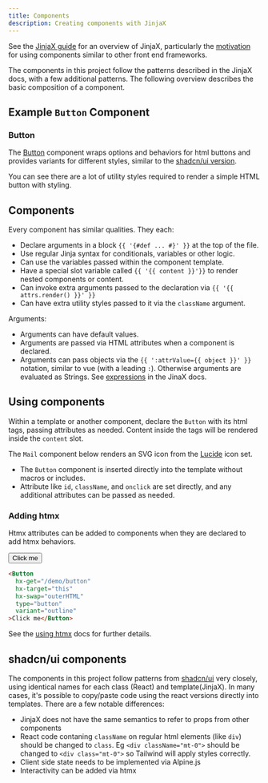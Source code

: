 ```yaml
---
title: Components
description: Creating components with JinjaX
---
```

<Prose>

See the [JinjaX guide](https://jinjax.scaletti.dev/guide/components/#/) for an overview of JinjaX, 
particularly the [motivation](https://jinjax.scaletti.dev/guide/motivation/) for using components similar to other front end frameworks. 

The components in this project follow the patterns described in the JinjaX docs, with a few additional patterns. The following
overview describes the basic composition of a component.

## Example `Button` Component

### Button

The [Button](/components/button) component wraps options and behaviors for html buttons and provides variants for different styles, similar to the [shadcn/ui version](https://ui.shadcn.com/docs/components/button).

</Prose>
<IncludeComponents dir="button" :components="['Button.jinja']" />
<Prose>

You can see there are a lot of utility styles required to render a simple HTML button with styling.

## Components

Every component has similar qualities. They each: 

- Declare arguments in a block `{{ '{#def ... #}' }}` at the top of the file. 
- Use regular Jinja syntax for conditionals, variables or other logic.
- Can use the variables passed within the component template. 
- Have a special slot variable called `{{ '{{ content }}'}}` to render nested components or content.
- Can invoke extra arguments passed to the declaration via `{{ '{{ attrs.render() }}' }}`  
- Can have extra utility styles passed to it via the `className` argument.

Arguments:

- Arguments can have default values.
- Arguments are passed via HTML attributes when a component is declared.
- Arguments can pass objects via the `{{ ':attrValue={{ object }}' }}` notation, similar to vue (with a leading `:`). Otherwise arguments are evaluated as Strings.
See [expressions](https://jinjax.scaletti.dev/guide/components/#s-expressions) in the JinaX docs. 

## Using components

Within a template or another component, declare the `Button` with its html tags, passing attributes as needed. 
Content inside the tags will be rendered inside the `content` slot. 

The `Mail` component below renders an SVG icon from the [Lucide](https://lucide.dev/) icon set.

</Prose>

<TabPreview component="Components" template="examples/docs_button_component.html"/>

<Prose>

- The `Button` component is inserted directly into the template without macros or includes.
- Attribute like `id`, `className`, and `onclick` are set directly, and any additional attributes can be passed as needed.


### Adding htmx

Htmx attributes can be added to components when they are declared to add htmx behaviors.

<Button hx-get="/demo/button" hx-target="this" hx-swap="outerHTML" type="button" variant="outline">Click me</Button>

```html
<Button
  hx-get="/demo/button"
  hx-target="this"
  hx-swap="outerHTML"
  type="button"
  variant="outline"
>Click me</Button>
```

See the [using htmx](/docs/htmx) docs for further details. 

## shadcn/ui components 

The components in this project follow patterns from [shadcn/ui](https://ui.shadcn.com/) very closely, using identical names for each class (React) and template(JinjaX). 
In many cases, it's possible to copy/paste code using the react versions directly into templates. There are a few notable differences:

- JinjaX does not have the same semantics to refer to props from other components
- React code contaning `className` on regular html elements (like `div`) should be changed to `class`. Eg `<div className="mt-0">` should be changed to `<div class="mt-0">` so Tailwind will apply styles correctly. 
- Client side state needs to be implemented via Alpine.js
- Interactivity can be added via htmx


</Prose>